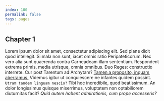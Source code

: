 ```yaml
---
index: 100
permalink: false
tags: pages
---
```

## Chapter 1

Lorem ipsum dolor sit amet, consectetur adipiscing elit. Sed plane dicit quod intellegit. Si mala non sunt, iacet omnis ratio Peripateticorum. Nec vero alia sunt quaerenda contra Carneadeam illam sententiam. Respondent extrema primis, media utrisque, omnia omnibus. Duo Reges: constructio interrete. Cur post Tarentum ad Archytam? [Tamen a proposito, inquam, aberramus.](http://loripsum.net/) Videmus igitur ut conquiescere ne infantes quidem possint. `Utram tandem linguam nescio?` Tibi hoc incredibile, quod beatissimum. An dolor longissimus quisque miserrimus, voluptatem non optabiliorem diuturnitas facit? *Quid autem habent admirationis, cum prope accesseris?*

